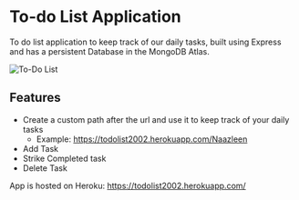 # To-do List Application
To do list application to keep track of our daily tasks, built using Express and has a persistent Database in the MongoDB Atlas.

![To-Do List](https://user-images.githubusercontent.com/54474853/140748558-db9853f7-0c0f-4a60-80f6-2ad434fda624.png)

## Features
* Create a custom path after the url and use it to keep track of your daily tasks
  * Example: https://todolist2002.herokuapp.com/Naazleen
* Add Task
* Strike Completed task
* Delete Task

App is hosted on Heroku:  https://todolist2002.herokuapp.com/
